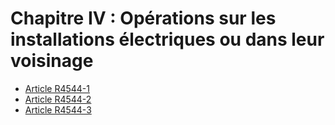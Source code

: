 # Chapitre IV : Opérations sur les installations électriques ou dans leur voisinage

* [Article R4544-1](./LEGIARTI000022849147.md)
* [Article R4544-2](./LEGIARTI000022849143.md)
* [Article R4544-3](./LEGIARTI000022849139.md)
